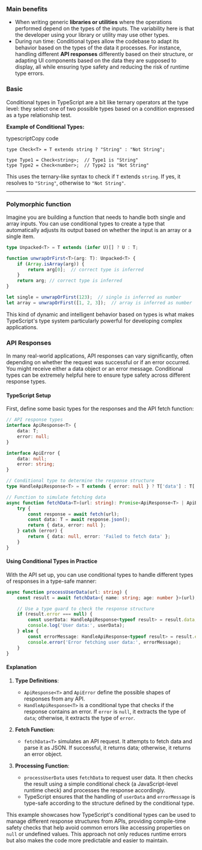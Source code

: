 ### Main benefits
- When writing generic **libraries or utilities** where the operations performed depend on the types of the inputs. The variability here is that the developer using your library or utility may use other types.
- During run time: Conditional types allow the codebase to adapt its behavior based on the types of the data it processes. For instance, handling different **API responses** differently based on their structure, or adapting UI components based on the data they are supposed to display, all while ensuring type safety and reducing the risk of runtime type errors.

### Basic

Conditional types in TypeScript are a bit like ternary operators at the type level: they select one of two possible types based on a condition expressed as a type relationship test.

**Example of Conditional Types:**

typescriptCopy code

```
type Check<T> = T extends string ? "String" : "Not String";

type Type1 = Check<string>;  // Type1 is "String"
type Type2 = Check<number>;  // Type2 is "Not String"
```

This uses the ternary-like syntax to check if `T` extends `string`. If yes, it resolves to `"String"`, otherwise to `"Not String"`.

---

### Polymorphic function
Imagine you are building a function that needs to handle both single and array inputs. You can use conditional types to create a type that automatically adjusts its output based on whether the input is an array or a single item.

```typescript
type Unpacked<T> = T extends (infer U)[] ? U : T;

function unwrapOrFirst<T>(arg: T): Unpacked<T> {
    if (Array.isArray(arg)) {
        return arg[0];  // correct type is inferred
    }
    return arg; // correct type is inferred
}

let single = unwrapOrFirst(123);  // single is inferred as number
let array = unwrapOrFirst([1, 2, 3]);  // array is inferred as number
```

This kind of dynamic and intelligent behavior based on types is what makes TypeScript's type system particularly powerful for developing complex applications.

### API Responses


In many real-world applications, API responses can vary significantly, often depending on whether the request was successful or if an error occurred. You might receive either a data object or an error message. Conditional types can be extremely helpful here to ensure type safety across different response types.

#### TypeScript Setup

First, define some basic types for the responses and the API fetch function:

```typescript
// API response types
interface ApiResponse<T> {
    data: T;
    error: null;
}

interface ApiError {
    data: null;
    error: string;
}

// Conditional type to determine the response structure
type HandleApiResponse<T> = T extends { error: null } ? T['data'] : T['error'];

// Function to simulate fetching data
async function fetchData<T>(url: string): Promise<ApiResponse<T> | ApiError> {
    try {
        const response = await fetch(url);
        const data: T = await response.json();
        return { data, error: null };
    } catch (error) {
        return { data: null, error: 'Failed to fetch data' };
    }
}
```

#### Using Conditional Types in Practice

With the API set up, you can use conditional types to handle different types of responses in a type-safe manner:

```typescript
async function processUserData(url: string) {
    const result = await fetchData<{ name: string; age: number }>(url);

    // Use a type guard to check the response structure
    if (result.error === null) {
        const userData: HandleApiResponse<typeof result> = result.data;
        console.log('User data:', userData);
    } else {
        const errorMessage: HandleApiResponse<typeof result> = result.error;
        console.error('Error fetching user data:', errorMessage);
    }
}
```

#### Explanation

1. **Type Definitions**:
   - `ApiResponse<T>` and `ApiError` define the possible shapes of responses from any API.
   - `HandleApiResponse<T>` is a conditional type that checks if the response contains an error. If `error` is `null`, it extracts the type of `data`; otherwise, it extracts the type of `error`.

2. **Fetch Function**:
   - `fetchData<T>` simulates an API request. It attempts to fetch data and parse it as JSON. If successful, it returns data; otherwise, it returns an error object.

3. **Processing Function**:
   - `processUserData` uses `fetchData` to request user data. It then checks the result using a simple conditional check (a JavaScript-level runtime check) and processes the response accordingly.
   - TypeScript ensures that the handling of `userData` and `errorMessage` is type-safe according to the structure defined by the conditional type.

This example showcases how TypeScript's conditional types can be used to manage different response structures from APIs, providing compile-time safety checks that help avoid common errors like accessing properties on `null` or undefined values. This approach not only reduces runtime errors but also makes the code more predictable and easier to maintain.
